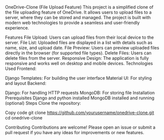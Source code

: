 OneDrive-Clone (File Upload Feature)
This project is a simplified clone of the file uploading feature of OneDrive. It allows users to upload files to a server, where they can be stored and managed. The project is built with modern web technologies to provide a seamless and user-friendly experience.

Features
File Upload: Users can upload files from their local device to the server.
File List: Uploaded files are displayed in a list with details such as name, size, and upload date.
File Preview: Users can preview uploaded files directly in the browser (for supported file types).
Delete Files: Users can delete files from the server.
Responsive Design: The application is fully responsive and works well on desktop and mobile devices.
Technologies Used
Frontend:

Django Templates: For building the user interface
Material UI: For styling and layout
Backend:

Django: For handling HTTP requests
MongoDB: For storing file
Installation
Prerequisites
Django and python installed
MongoDB installed and running (optional)
Steps
Clone the repository:

Copy code
git clone https://github.com/yourusername/onedrive-clone.git
cd onedrive-clone


Contributing
Contributions are welcome! Please open an issue or submit a pull request if you have any ideas for improvements or new features.
